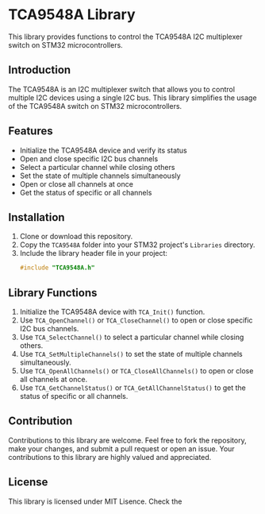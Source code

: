 # TCA9548A Library

This library provides functions to control the TCA9548A I2C multiplexer switch on STM32 microcontrollers.

## Introduction

The TCA9548A is an I2C multiplexer switch that allows you to control multiple I2C devices using a single I2C bus. This library simplifies the usage of the TCA9548A switch on STM32 microcontrollers.

## Features

- Initialize the TCA9548A device and verify its status
- Open and close specific I2C bus channels
- Select a particular channel while closing others
- Set the state of multiple channels simultaneously
- Open or close all channels at once
- Get the status of specific or all channels

## Installation

1. Clone or download this repository.
2. Copy the `TCA9548A` folder into your STM32 project's `Libraries` directory.
3. Include the library header file in your project:
   ```c
   #include "TCA9548A.h"
   ```
   
## Library Functions

1. Initialize the TCA9548A device with `TCA_Init()` function.
2. Use `TCA_OpenChannel()` or `TCA_CloseChannel()` to open or close specific I2C bus channels.
3. Use `TCA_SelectChannel()` to select a particular channel while closing others.
4. Use `TCA_SetMultipleChannels()` to set the state of multiple channels simultaneously.
5. Use `TCA_OpenAllChannels()` or `TCA_CloseAllChannels()` to open or close all channels at once.
6. Use `TCA_GetChannelStatus()` or `TCA_GetAllChannelStatus()` to get the status of specific or all channels.

## Contribution
Contributions to this library are welcome. Feel free to fork the repository, make your changes, and submit a pull request or open an issue. Your contributions to this library are highly valued and appreciated.

## License

This library is licensed under MIT Lisence. Check the
